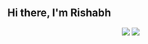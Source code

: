 ## Hi there, I'm Rishabh

<p align="center">
    <img src="https://github-readme-stats.vercel.app/api?username=rishabhkumar16&&show_icons=true&title_color=ffffff&icon_color=bb2acf&text_color=daf7dc& bg_color=151515">
    <img src="https://github-readme-stats.vercel.app/api/top-langs/?username=rishabhkumar16&count_private=true&theme=dracula">
</p>
